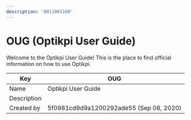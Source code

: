```yaml
---
description: '0011001100'
---
```


# OUG (Optikpi User Guide)

Welcome to the Optikpi User Guide! This is the place to find official information on how to use Optikpi.

| Key         | OUG                                     |
| ----------- | --------------------------------------- |
| Name        | Optikpi User Guide                      |
| Description |                                         |
| Created by  | 5f0981cd9d9a1200292ade55 (Sep 08, 2020) |
